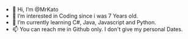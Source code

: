 - 👋 Hi, I’m @MrKato
- 👀 I’m interested in Coding since i was 7 Years old.
- 🌱 I’m currently learning C#, Java, Javascript and Python.
- 📫 You can reach me in Github only. I don't give my personal Dates.
<!---
MrKato/MrKato is a ✨ special ✨ repository because its `README.md` (this file) appears on your GitHub profile.
You can click the Preview link to take a look at your changes.
--->
